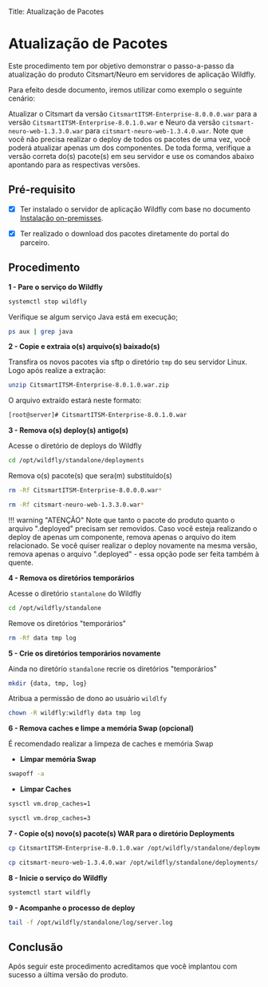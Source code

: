 Title: Atualização de Pacotes

# Atualização de Pacotes

Este procedimento tem por objetivo demonstrar o passo-a-passo da atualização do produto Citsmart/Neuro em servidores de aplicação Wildfly.

Para efeito desde documento, iremos utilizar como exemplo o seguinte cenário:

Atualizar o Citsmart da versão `CitsmartITSM-Enterprise-8.0.0.0.war` para a versão `CitsmartITSM-Enterprise-8.0.1.0.war` e Neuro da versão `citsmart-neuro-web-1.3.3.0.war` para `citsmart-neuro-web-1.3.4.0.war`. Note que você não precisa realizar o deploy de todos os pacotes de uma vez, você poderá atualizar apenas um dos componentes. De toda forma, verifique a versão correta do(s) pacote(s) em seu servidor e use os comandos abaixo apontando para as respectivas versões.

## Pré-requisito

- [X] Ter instalado o servidor de aplicação Wildfly com base no documento [Instalação on-premisses][1].

- [X] Ter realizado o download dos pacotes diretamente do portal do parceiro.

## Procedimento

**1 - Pare o serviço do Wildfly**

```sh
systemctl stop wildfly
```

Verifique se algum serviço Java está em execução;

```sh
ps aux | grep java
```

**2 - Copie e extraia o(s) arquivo(s) baixado(s)**

Transfira os novos pacotes via sftp o diretório `tmp` do seu servidor Linux. Logo após realize a extração:

```sh
unzip CitsmartITSM-Enterprise-8.0.1.0.war.zip
```
O arquivo extraído estará neste formato:

```sh
[root@server]# CitsmartITSM-Enterprise-8.0.1.0.war
```

**3 - Remova o(s) deploy(s) antigo(s)**

Acesse o diretório de deploys do Wildfly

```sh
cd /opt/wildfly/standalone/deployments
```

Remova o(s) pacote(s) que sera(m) substituído(s)

```sh
rm -Rf CitsmartITSM-Enterprise-8.0.0.0.war*
```

```sh
rm -Rf citsmart-neuro-web-1.3.3.0.war*
```

!!! warning "ATENÇÃO"
    Note que tanto o pacote do produto quanto o arquivo ".deployed" precisam ser removidos. Caso você esteja realizando o deploy de apenas um componente, remova apenas o arquivo do item relacionado. Se você quiser realizar o deploy novamente na mesma versão, remova apenas o arquivo ".deployed" - essa opção pode ser feita também à quente.

**4 - Remova os diretórios temporários**

Acesse o diretório `stantalone` do Wildfly

```sh
cd /opt/wildfly/standalone
```
Remove os diretórios "temporários"

```sh
rm -Rf data tmp log
```

**5 - Crie os diretórios temporários novamente**

Ainda no diretório `standalone` recrie os diretórios "temporários"

```sh
mkdir {data, tmp, log}
```

Atribua a permissão de dono ao usuário `wildlfy`

```sh
chown -R wildfly:wildfly data tmp log
```
**6 - Remova caches e limpe a memória Swap (opcional)**

É recomendado realizar a limpeza de caches e memória Swap

 - **Limpar memória Swap**

```sh
swapoff -a
```

- **Limpar Caches**

```sh
sysctl vm.drop_caches=1
```

```sh
sysctl vm.drop_caches=3
```

**7 - Copie o(s) novo(s) pacote(s) WAR para o diretório Deployments**

```sh
cp CitsmartITSM-Enterprise-8.0.1.0.war /opt/wildfly/standalone/deployments/
```

```sh
cp citsmart-neuro-web-1.3.4.0.war /opt/wildfly/standalone/deployments/
```

**8 - Inicie o serviço do Wildfly**

```sh
systemctl start wildfly
```

**9 - Acompanhe o processo de deploy**

```sh
tail -f /opt/wildfly/standalone/log/server.log
```

## Conclusão

Após seguir este procedimento acreditamos que você implantou com sucesso a última versão do produto.


[1]:https://docs.citsmart.com/pt-br/citsmart-platform-9/get-started/installation-and-upgrade/overview.html
